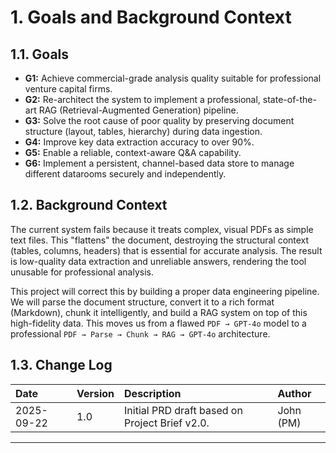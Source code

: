 # 1. Goals and Background Context

## 1.1. Goals

*   **G1:** Achieve commercial-grade analysis quality suitable for professional venture capital firms.
*   **G2:** Re-architect the system to implement a professional, state-of-the-art RAG (Retrieval-Augmented Generation) pipeline.
*   **G3:** Solve the root cause of poor quality by preserving document structure (layout, tables, hierarchy) during data ingestion.
*   **G4:** Improve key data extraction accuracy to over 90%.
*   **G5:** Enable a reliable, context-aware Q&A capability.
*   **G6:** Implement a persistent, channel-based data store to manage different datarooms securely and independently.

## 1.2. Background Context

The current system fails because it treats complex, visual PDFs as simple text files. This "flattens" the document, destroying the structural context (tables, columns, headers) that is essential for accurate analysis. The result is low-quality data extraction and unreliable answers, rendering the tool unusable for professional analysis.

This project will correct this by building a proper data engineering pipeline. We will parse the document structure, convert it to a rich format (Markdown), chunk it intelligently, and build a RAG system on top of this high-fidelity data. This moves us from a flawed `PDF → GPT-4o` model to a professional `PDF → Parse → Chunk → RAG → GPT-4o` architecture.

## 1.3. Change Log

| Date | Version | Description | Author |
| :--- | :--- | :--- | :--- |
| 2025-09-22 | 1.0 | Initial PRD draft based on Project Brief v2.0. | John (PM) |

---
